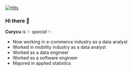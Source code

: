 [![Hits](https://hits.seeyoufarm.com/api/count/incr/badge.svg?url=https%3A%2F%2Fgithub.com%2Fcurycu%2Fhit-counter&count_bg=%23000000&title_bg=%23F98F05&icon=&icon_color=%23FFFFFF&title=hits&edge_flat=false)](https://hits.seeyoufarm.com)

### Hi there 👋

**Curycu** is ✨ _special_ ✨

- Now working in e-commerce industry as a data analyst  
- Worked in mobility industry as a data analyst  
- Worked as a data engineer  
- Worked as a software engineer  
- Majored in applied statistics  
